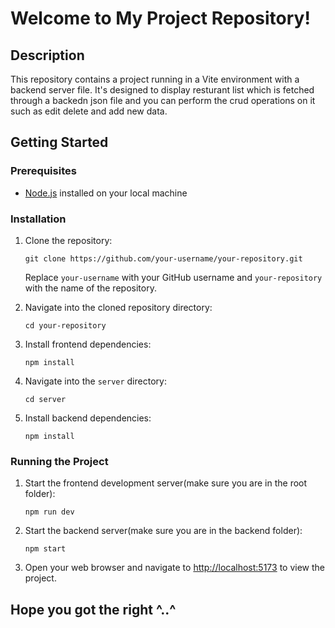 # Welcome to My Project Repository!

## Description

This repository contains a project running in a Vite environment with a backend server file. It's designed to display resturant list which is fetched through a backedn json file and you can perform the crud operations on it such as edit delete and add new data.

## Getting Started

### Prerequisites

- [Node.js](https://nodejs.org) installed on your local machine

### Installation

1. Clone the repository:

   ```
   git clone https://github.com/your-username/your-repository.git
   ```

   Replace `your-username` with your GitHub username and `your-repository` with the name of the repository.

2. Navigate into the cloned repository directory:

   ```
   cd your-repository
   ```

3. Install frontend dependencies:

   ```
   npm install
   ```

4. Navigate into the `server` directory:

   ```
   cd server
   ```

5. Install backend dependencies:
   ```
   npm install
   ```

### Running the Project

1. Start the frontend development server(make sure you are in the root folder):

   ```
   npm run dev
   ```

2. Start the backend server(make sure you are in the backend folder):

   ```
   npm start
   ```

3. Open your web browser and navigate to [http://localhost:5173](http://localhost:5173) to view the project.

## Hope you got the right ^..^

